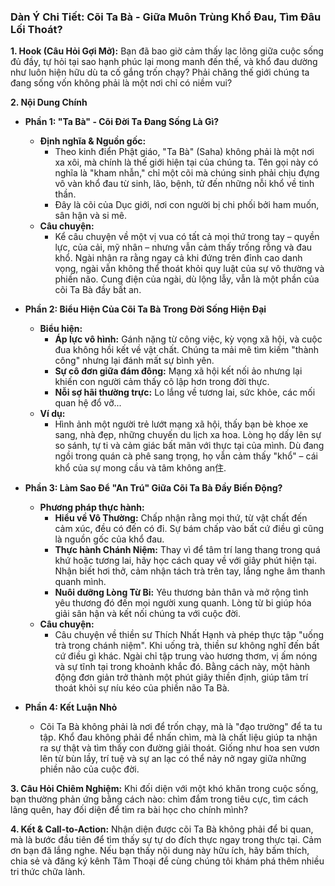 ### Dàn Ý Chi Tiết: Cõi Ta Bà - Giữa Muôn Trùng Khổ Đau, Tìm Đâu Lối Thoát?

**1. Hook (Câu Hỏi Gợi Mở):**
Bạn đã bao giờ cảm thấy lạc lõng giữa cuộc sống đủ đầy, tự hỏi tại sao hạnh phúc lại mong manh đến thế, và khổ đau dường như luôn hiện hữu dù ta cố gắng trốn chạy? Phải chăng thế giới chúng ta đang sống vốn không phải là một nơi chỉ có niềm vui?

**2. Nội Dung Chính**

*   **Phần 1: "Ta Bà" - Cõi Đời Ta Đang Sống Là Gì?**
    *   **Định nghĩa & Nguồn gốc:**
        *   Theo kinh điển Phật giáo, "Ta Bà" (Saha) không phải là một nơi xa xôi, mà chính là thế giới hiện tại của chúng ta. Tên gọi này có nghĩa là "kham nhẫn," chỉ một cõi mà chúng sinh phải chịu đựng vô vàn khổ đau từ sinh, lão, bệnh, tử đến những nỗi khổ về tinh thần.
        *   Đây là cõi của Dục giới, nơi con người bị chi phối bởi ham muốn, sân hận và si mê.
    *   **Câu chuyện:**
        *   Kể câu chuyện về một vị vua có tất cả mọi thứ trong tay – quyền lực, của cải, mỹ nhân – nhưng vẫn cảm thấy trống rỗng và đau khổ. Ngài nhận ra rằng ngay cả khi đứng trên đỉnh cao danh vọng, ngài vẫn không thể thoát khỏi quy luật của sự vô thường và phiền não. Cung điện của ngài, dù lộng lẫy, vẫn là một phần của cõi Ta Bà đầy bất an.

*   **Phần 2: Biểu Hiện Của Cõi Ta Bà Trong Đời Sống Hiện Đại**
    *   **Biểu hiện:**
        *   **Áp lực vô hình:** Gánh nặng từ công việc, kỳ vọng xã hội, và cuộc đua không hồi kết về vật chất. Chúng ta mải mê tìm kiếm "thành công" nhưng lại đánh mất sự bình yên.
        *   **Sự cô đơn giữa đám đông:** Mạng xã hội kết nối ảo nhưng lại khiến con người cảm thấy cô lập hơn trong đời thực.
        *   **Nỗi sợ hãi thường trực:** Lo lắng về tương lai, sức khỏe, các mối quan hệ đổ vỡ...
    *   **Ví dụ:**
        *   Hình ảnh một người trẻ lướt mạng xã hội, thấy bạn bè khoe xe sang, nhà đẹp, những chuyến du lịch xa hoa. Lòng họ dấy lên sự so sánh, tự ti và cảm giác bất mãn với thực tại của mình. Dù đang ngồi trong quán cà phê sang trọng, họ vẫn cảm thấy "khổ" – cái khổ của sự mong cầu và tâm không an住.

*   **Phần 3: Làm Sao Để "An Trú" Giữa Cõi Ta Bà Đầy Biến Động?**
    *   **Phương pháp thực hành:**
        *   **Hiểu về Vô Thường:** Chấp nhận rằng mọi thứ, từ vật chất đến cảm xúc, đều có đến có đi. Sự bám chấp vào bất cứ điều gì cũng là nguồn gốc của khổ đau.
        *   **Thực hành Chánh Niệm:** Thay vì để tâm trí lang thang trong quá khứ hoặc tương lai, hãy học cách quay về với giây phút hiện tại. Nhận biết hơi thở, cảm nhận tách trà trên tay, lắng nghe âm thanh quanh mình.
        *   **Nuôi dưỡng Lòng Từ Bi:** Yêu thương bản thân và mở rộng tình yêu thương đó đến mọi người xung quanh. Lòng từ bi giúp hóa giải sân hận và kết nối chúng ta với cuộc đời.
    *   **Câu chuyện:**
        *   Câu chuyện về thiền sư Thích Nhất Hạnh và phép thực tập "uống trà trong chánh niệm". Khi uống trà, thiền sư không nghĩ đến bất cứ điều gì khác. Ngài chỉ tập trung vào hương thơm, vị ấm nóng và sự tĩnh tại trong khoảnh khắc đó. Bằng cách này, một hành động đơn giản trở thành một phút giây thiền định, giúp tâm trí thoát khỏi sự níu kéo của phiền não Ta Bà.

*   **Phần 4: Kết Luận Nhỏ**
    *   Cõi Ta Bà không phải là nơi để trốn chạy, mà là "đạo trường" để ta tu tập. Khổ đau không phải để nhấn chìm, mà là chất liệu giúp ta nhận ra sự thật và tìm thấy con đường giải thoát. Giống như hoa sen vươn lên từ bùn lầy, trí tuệ và sự an lạc có thể nảy nở ngay giữa những phiền não của cuộc đời.

**3. Câu Hỏi Chiêm Nghiệm:**
Khi đối diện với một khó khăn trong cuộc sống, bạn thường phản ứng bằng cách nào: chìm đắm trong tiêu cực, tìm cách lãng quên, hay đối diện để tìm ra bài học cho chính mình?

**4. Kết & Call-to-Action:**
Nhận diện được cõi Ta Bà không phải để bi quan, mà là bước đầu tiên để tìm thấy sự tự do đích thực ngay trong thực tại. Cảm ơn bạn đã lắng nghe. Nếu bạn thấy nội dung này hữu ích, hãy bấm thích, chia sẻ và đăng ký kênh Tâm Thoại để cùng chúng tôi khám phá thêm nhiều tri thức chữa lành.
